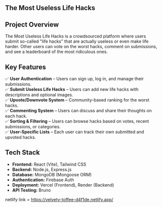 ## The Most Useless Life Hacks  

## Project Overview  
The Most Useless Life Hacks is a crowdsourced platform where users submit so-called "life hacks" that are actually useless or even make life harder. Other users can vote on the worst hacks, comment on submissions, and see a leaderboard of the most ridiculous ones.  

## Key Features  
✅ **User Authentication** – Users can sign up, log in, and manage their submissions.  
✅ **Submit Useless Life Hacks** – Users can add new life hacks with descriptions and optional images.  
✅ **Upvote/Downvote System** – Community-based ranking for the worst hacks.  
✅ **Commenting System** – Users can discuss and share their thoughts on each hack.  
✅ **Sorting & Filtering** – Users can browse hacks based on votes, recent submissions, or categories.  
✅ **User-Specific Lists** – Each user can track their own submitted and upvoted hacks.  

## Tech Stack  
- **Frontend:** React (Vite), Tailwind CSS  
- **Backend:** Node.js, Express.js  
- **Database:** MongoDB (Mongoose ORM)  
- **Authentication:** Firebase Auth  
- **Deployment:** Vercel (Frontend), Render (Backend)  
- **API Testing:** Bruno  

netlify link = https://velvety-toffee-d4f1de.netlify.app/


